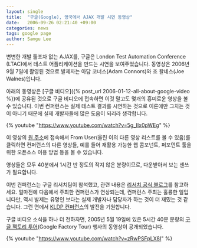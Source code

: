 ```yaml
---
layout: single
title:  "구글(Google), 영국에서 AJAX 개발 시연 동영상"
date:   2006-09-26 02:21:40 +09:00
categories: news
tags: google page
author: Samgu Lee
---
```

변변한 개발 툴조차 없는 AJAX를, 구글은 London Test Automation Conference (LTAC)에서 테스트 어플리케이션을 만드는 시연을 보여주었습니다. 동영상은 2006년 9월 7일에 촬영된 것으로 발제자는 아담 코너스(Adam Connors)와 조 왈네스(Joe Walnes)입니다.

아래의 동영상은 [구글 비디오]({% post_url 2006-01-12-all-about-google-video %})에 공유된 것으로 구글 비디오에 접속하면 이것 말고도 몇개의 흥미로운 영상을 볼 수 있습니다. 이번 컨퍼런스는 실제 테스트 결과를 시연하는 것으로 이론에만 그치는 것이 아니기 때문에 실제 개발자들에 많은 도움이 되리라 생각합니다.

{% youtube "https://www.youtube.com/watch?v=5g_IIx0pWEg" %}

이 영상의 [원 주소](https://www.youtube.com/watch?v=5g_IIx0pWEg)에 접속해서 From User(올린 이의 다른 영상 리스트를 볼 수 있음)를 클릭하면 컨퍼런스의 다른 영상들, 예를 들어 재활용 가능한 웹 콤포넌트, 퍼포먼트 툴을 위한 오픈소스 이용 방법 등을 볼 수 있습니다.

영상들은 모두 40분에서 1시간 반 정도의 작지 않은 분량이므로, 다운받아서 보는 센쓰가 필요합니다.

이번 컨퍼런스는 구글 리서치팀이 참석했고, 관련 내용은 [리서치 공식 블로그](http://googleresearch.blogspot.com/2006/04/our-conference-on-automated-testing.html)를 참고하세요. 얼마전에 다음에서 주최한 컨퍼런스가 연상되는데, 컨퍼런스 주최는 훌륭한 일입니다만, 역시 발제는 유명인 보다는 실제 개발자나 담당자가 하는 것이 더 재밌는 것 같습니다. 그런 면에서 [KLDP 컨퍼런스](http://wiki.kldp.org/wiki.php/KLDP10YearAnniversary)의 발전을 기원합니다.

구글 비디오 소식을 하나 더 전하자면, 2005년 5월 19일에 있은 5시간 40분 분량의 <a href="https://www.youtube.com/watch?v=zRwPSFpLX8I">구글 팩토리 투어</a>(Google Factory Tour) 행사의 동영상이 공개되었습니다.

{% youtube "https://www.youtube.com/watch?v=zRwPSFpLX8I" %}
